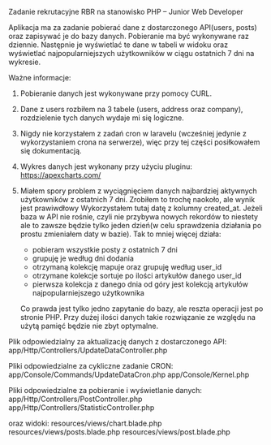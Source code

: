 Zadanie rekrutacyjne RBR na stanowisko PHP – Junior Web Developer

Aplikacja ma za zadanie pobierać dane z dostarczonego API(users, posts) oraz zapisywać je do bazy danych. Pobieranie ma być wykonywane raz dziennie.
Następnie je wyświetlać te dane w tabeli w widoku oraz wyświetlać najpopularniejszych użytkowników w ciągu ostatnich 7 dni na wykresie.

Ważne informacje:

1. Pobieranie danych jest wykonywane przy pomocy CURL.
2. Dane z users rozbiłem na 3 tabele (users, address oraz company), rozdzielenie tych danych wydaje mi się logiczne.
3. Nigdy nie korzystałem z zadań cron w laravelu (wcześniej jedynie z wykorzystaniem crona na serwerze), więc przy tej części posiłkowałem się dokumentacją.
4. Wykres danych jest wykonany przy użyciu pluginu: https://apexcharts.com/
5. Miałem spory problem z wyciągnięciem danych najbardziej aktywnych użytkowników z ostatnich 7 dni. Zrobiłem to trochę naokoło, ale wynik jest prawiwdłowy Wykorzystałem tutaj datę z kolumny created_at. Jeżeli baza w API nie rośnie, czyli nie przybywa nowych rekordów to niestety ale to zawsze będzie tylko jeden dzień(w celu sprawdzenia działania po prostu zmieniałem daty w bazie). Tak to mniej więcej działa:
    - pobieram wszystkie posty z ostatnich 7 dni
    - grupuję je według dni dodania
    - otrzymaną kolekcję mapuje oraz grupuję według user_id
    - otrzymane kolekcje sortuje po ilości artykułów danego user_id
    - pierwsza kolekcja z danego dnia od góry jest kolekcją artykułów najpopularniejszego użytkownika

    Co prawda jest tylko jedno zapytanie do bazy, ale reszta operacji jest po stronie PHP. Przy dużej ilości danych takie rozwiązanie ze względu na użytą pamięć będzie nie zbyt optymalne.


Plik odpowiedzialny za aktualizację danych z dostarczonego API:
app/Http/Controllers/UpdateDataController.php

Pliki odpowiedzialne za cykliczne zadanie CRON:
app/Console/Commands/UpdateDataCron.php
app/Console/Kernel.php

Pliki odpowiedzialne za pobieranie i wyświetlanie danych:
app/Http/Controllers/PostController.php
app/Http/Controllers/StatisticController.php

oraz widoki:
resources/views/chart.blade.php
resources/views/posts.blade.php
resources/views/post.blade.php

